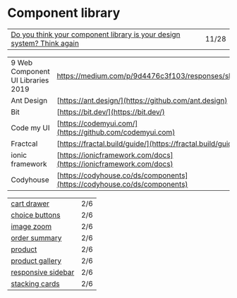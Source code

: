 # Component library

|                                                                                                                                                                                  |       |
| -------------------------------------------------------------------------------------------------------------------------------------------------------------------------------- | ----- |
| [Do you think your component library is your design system? Think again](https://uxdesign.cc/do-you-think-your-component-library-is-your-design-system-think-again-7e2c902b5275) | 11/28 |

|                                   |                                                                          |
| --------------------------------- | ------------------------------------------------------------------------ |
| 9 Web Component UI Libraries 2019 | https://medium.com/p/9d4476c3f103/responses/show                         |
| Ant Design                        | [https://ant.design/](https://github.com/ant.design)                     |
| Bit                               | [https://bit.dev/](https://bit.dev/)                                     |
| Code my UI                        | [https://codemyui.com/](https://github.com/codemyui.com)                 |
| Fractcal                          | [https://fractal.build/guide/](https://fractal.build/guide/)             |
| ionic framework                   | [https://ionicframework.com/docs](https://ionicframework.com/docs)       |
| Codyhouse                         | [https://codyhouse.co/ds/components](https://codyhouse.co/ds/components) |

|                                                                                 |     |
| ------------------------------------------------------------------------------- | --- |
| [cart drawer](https://codyhouse.co/ds/components/app/cart-drawer)               | 2/6 |
| [choice buttons](https://codyhouse.co/ds/components/app/choice-buttons)         | 2/6 |
| [image zoom](https://codyhouse.co/ds/components/app/image-zoom)                 | 2/6 |
| [order summary](https://codyhouse.co/ds/components/app/order-summary)           | 2/6 |
| [product](https://codyhouse.co/ds/components/app/product)                       | 2/6 |
| [product gallery](https://codyhouse.co/ds/components/app/products-gallery)      | 2/6 |
| [responsive sidebar](https://codyhouse.co/ds/components/app/responsive-sidebar) | 2/6 |
| [stacking cards](https://codyhouse.co/ds/components/app/stacking-cards)         | 2/6 |
